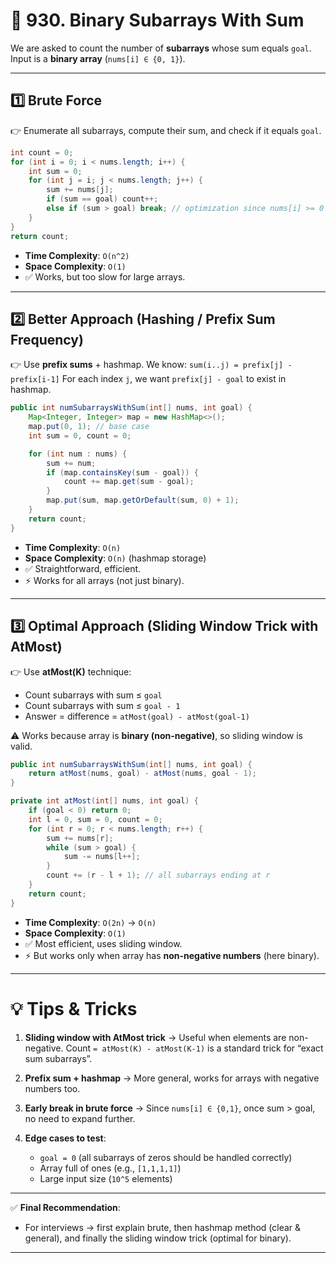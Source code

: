 # 📘 930. Binary Subarrays With Sum

We are asked to count the number of **subarrays** whose sum equals `goal`.
Input is a **binary array** (`nums[i] ∈ {0, 1}`).

---

## 1️⃣ Brute Force

👉 Enumerate all subarrays, compute their sum, and check if it equals `goal`.

```java
int count = 0;
for (int i = 0; i < nums.length; i++) {
    int sum = 0;
    for (int j = i; j < nums.length; j++) {
        sum += nums[j];
        if (sum == goal) count++;
        else if (sum > goal) break; // optimization since nums[i] >= 0
    }
}
return count;
```

* **Time Complexity**: `O(n^2)`
* **Space Complexity**: `O(1)`
* ✅ Works, but too slow for large arrays.

---

## 2️⃣ Better Approach (Hashing / Prefix Sum Frequency)

👉 Use **prefix sums** + hashmap.
We know:
`sum(i..j) = prefix[j] - prefix[i-1]`
For each index `j`, we want `prefix[j] - goal` to exist in hashmap.

```java
public int numSubarraysWithSum(int[] nums, int goal) {
    Map<Integer, Integer> map = new HashMap<>();
    map.put(0, 1); // base case
    int sum = 0, count = 0;

    for (int num : nums) {
        sum += num;
        if (map.containsKey(sum - goal)) {
            count += map.get(sum - goal);
        }
        map.put(sum, map.getOrDefault(sum, 0) + 1);
    }
    return count;
}
```

* **Time Complexity**: `O(n)`
* **Space Complexity**: `O(n)` (hashmap storage)
* ✅ Straightforward, efficient.
* ⚡ Works for all arrays (not just binary).

---

## 3️⃣ Optimal Approach (Sliding Window Trick with AtMost)

👉 Use **atMost(K)** technique:

* Count subarrays with sum ≤ `goal`
* Count subarrays with sum ≤ `goal - 1`
* Answer = difference = `atMost(goal) - atMost(goal-1)`

⚠️ Works because array is **binary (non-negative)**, so sliding window is valid.

```java
public int numSubarraysWithSum(int[] nums, int goal) {
    return atMost(nums, goal) - atMost(nums, goal - 1);
}

private int atMost(int[] nums, int goal) {
    if (goal < 0) return 0;
    int l = 0, sum = 0, count = 0;
    for (int r = 0; r < nums.length; r++) {
        sum += nums[r];
        while (sum > goal) {
            sum -= nums[l++];
        }
        count += (r - l + 1); // all subarrays ending at r
    }
    return count;
}
```

* **Time Complexity**: `O(2n)` → `O(n)`
* **Space Complexity**: `O(1)`
* ✅ Most efficient, uses sliding window.
* ⚡ But works only when array has **non-negative numbers** (here binary).

---

# 💡 Tips & Tricks

1. **Sliding window with AtMost trick** →
   Useful when elements are non-negative. Count `= atMost(K) - atMost(K-1)` is a standard trick for “exact sum subarrays”.

2. **Prefix sum + hashmap** →
   More general, works for arrays with negative numbers too.

3. **Early break in brute force** →
   Since `nums[i] ∈ {0,1}`, once sum > goal, no need to expand further.

4. **Edge cases to test**:

   * `goal = 0` (all subarrays of zeros should be handled correctly)
   * Array full of ones (e.g., `[1,1,1,1]`)
   * Large input size (`10^5` elements)

---

✅ **Final Recommendation**:

* For interviews → first explain brute, then hashmap method (clear & general), and finally the sliding window trick (optimal for binary).

---
